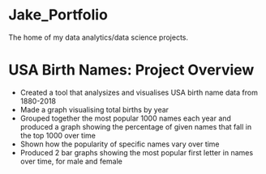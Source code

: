 # Jake_Portfolio
The home of my data analytics/data science projects.

# USA Birth Names: Project Overview
- Created a tool that analysizes and visualises USA birth name data from 1880-2018
- Made a graph visualising total births by year
- Grouped together the most popular 1000 names each year and produced a graph showing the percentage of given names that fall in the top 1000 over time
- Shown how the popularity of specific names vary over time
- Produced 2 bar graphs showing the most popular first letter in names over time, for male and female
